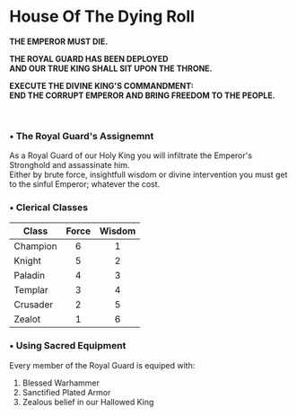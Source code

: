 # House Of The Dying Roll
  
**THE EMPEROR MUST DIE.**  
  
**THE ROYAL GUARD HAS BEEN DEPLOYED**  
**AND OUR TRUE KING SHALL SIT UPON THE THRONE.**  
  
**EXECUTE THE DIVINE KING'S COMMANDMENT:**  
**END THE CORRUPT EMPEROR AND BRING FREEDOM TO THE PEOPLE.**  

<br/>

### • The Royal Guard's Assignemnt
  
As a Royal Guard of our Holy King you will infiltrate the Emperor's Stronghold and assassinate him.  
Either by brute force, insightfull wisdom or divine intervention you must get to the sinful Emperor; whatever the cost.  

### • Clerical Classes

Class    | Force | Wisdom 
-------- | :---: | :----: 
Champion | 6     | 1
Knight   | 5     | 2
Paladin  | 4     | 3
Templar  | 3     | 4
Crusader | 2     | 5
Zealot   | 1     | 6
  
### • Using Sacred Equipment  
  
Every member of the Royal Guard is equiped with:  
1. Blessed Warhammer
2. Sanctified Plated Armor
3. Zealous belief in our Hallowed King
  
